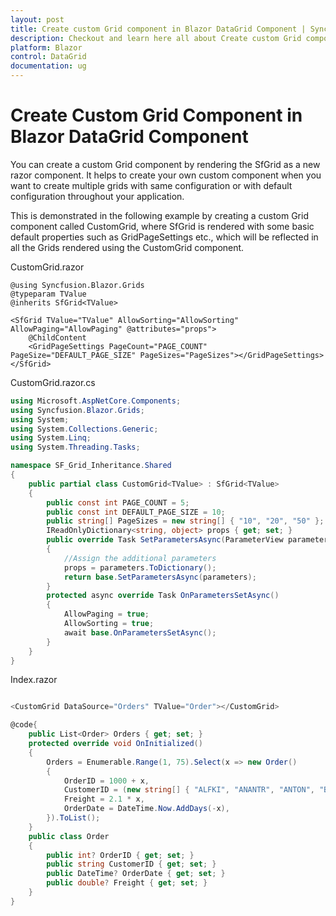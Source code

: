 ```yaml
---
layout: post
title: Create custom Grid component in Blazor DataGrid Component | Syncfusion
description: Checkout and learn here all about Create custom Grid component in Syncfusion Blazor DataGrid component and more.
platform: Blazor
control: DataGrid
documentation: ug
---
```


# Create Custom Grid Component in Blazor DataGrid Component

You can create a custom Grid component by rendering the SfGrid as a new razor component. It helps to create your own custom component when you want to create multiple grids with same configuration or with default configuration throughout your application.

This is demonstrated in the following example by creating a custom Grid component called CustomGrid, where SfGrid is rendered with some basic default properties such as GridPageSettings etc., which will be reflected in all the Grids rendered using the CustomGrid component.

CustomGrid.razor

```cshtml
@using Syncfusion.Blazor.Grids
@typeparam TValue
@inherits SfGrid<TValue>

<SfGrid TValue="TValue" AllowSorting="AllowSorting" AllowPaging="AllowPaging" @attributes="props">
    @ChildContent
    <GridPageSettings PageCount="PAGE_COUNT" PageSize="DEFAULT_PAGE_SIZE" PageSizes="PageSizes"></GridPageSettings>
</SfGrid>
```

CustomGrid.razor.cs

```csharp
using Microsoft.AspNetCore.Components;
using Syncfusion.Blazor.Grids;
using System;
using System.Collections.Generic;
using System.Linq;
using System.Threading.Tasks;

namespace SF_Grid_Inheritance.Shared
{
    public partial class CustomGrid<TValue> : SfGrid<TValue>
    {
        public const int PAGE_COUNT = 5;
        public const int DEFAULT_PAGE_SIZE = 10;
        public string[] PageSizes = new string[] { "10", "20", "50" };
        IReadOnlyDictionary<string, object> props { get; set; }
        public override Task SetParametersAsync(ParameterView parameters)
        {
            //Assign the additional parameters
            props = parameters.ToDictionary();
            return base.SetParametersAsync(parameters);
        }
        protected async override Task OnParametersSetAsync()
        {
            AllowPaging = true;
            AllowSorting = true;
            await base.OnParametersSetAsync();
        }
    }
}
```

Index.razor

```csharp

<CustomGrid DataSource="Orders" TValue="Order"></CustomGrid>

@code{
    public List<Order> Orders { get; set; }
    protected override void OnInitialized()
    {
        Orders = Enumerable.Range(1, 75).Select(x => new Order()
        {
            OrderID = 1000 + x,
            CustomerID = (new string[] { "ALFKI", "ANANTR", "ANTON", "BLONP", "BOLID" })[new Random().Next(5)],
            Freight = 2.1 * x,
            OrderDate = DateTime.Now.AddDays(-x),
        }).ToList();
    }
    public class Order
    {
        public int? OrderID { get; set; }
        public string CustomerID { get; set; }
        public DateTime? OrderDate { get; set; }
        public double? Freight { get; set; }
    }
}
```